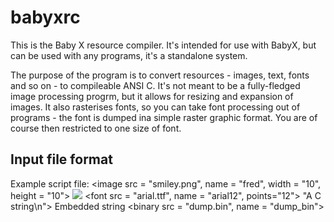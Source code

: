 # babyxrc

This is the Baby X resource compiler. It's intended for use with BabyX, but can be used with any programs, it's a standalone system.

The purpose of the program is to convert resources - images, text, fonts and so on - to compileable ANSI C. It's not meant to be a fully-fledged image processing progrm, but it allows for resizing and expansion of images. It also rasterises fonts, so you can take font processing out of programs - the font is dumped ina simple raster graphic format. You are of course then restricted to one size of font.

 
Input file format
-----------------

Example script file:
<BabyXRC>
<image src = "smiley.png", name = "fred", width = "10", height = "10"> </image>
<image src = "lena.jpg"> </image>
<font src = "arial.ttf", name = "arial12", points="12"> </font>
<string src = "external.txt"> </string>
<string name = "internal"> "A C string\n"> </string>
<string name = "embedded"> Embedded string </string>
<binary src = "dump.bin", name = "dump_bin"> </binary>
</BabyXRC>
